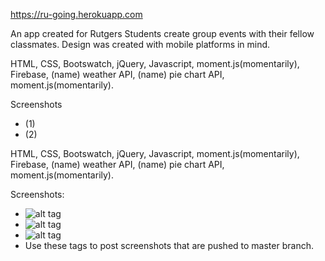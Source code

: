 https://ru-going.herokuapp.com

An app created for Rutgers Students create group events with their fellow classmates. Design was created with mobile platforms in mind.

HTML, CSS, Bootswatch, jQuery, Javascript, moment.js(momentarily), Firebase, (name) weather API, (name) pie chart API, moment.js(momentarily). 

Screenshots
- (1)
- (2)

HTML, CSS, Bootswatch, jQuery, Javascript, moment.js(momentarily), Firebase, (name) weather API, (name) pie chart API, moment.js(momentarily).

Screenshots:
- ![alt tag](https://raw.githubusercontent.com/username/projectname/branch/path/to/img.png)
- ![alt tag](https://raw.githubusercontent.com/username/projectname/branch/path/to/img.png)
- ![alt tag](https://raw.githubusercontent.com/username/projectname/branch/path/to/img.png)
- Use these tags to post screenshots that are pushed to master branch.

<!-- Testing to see how the branching works in github. -->
<!-- Testing again. -->